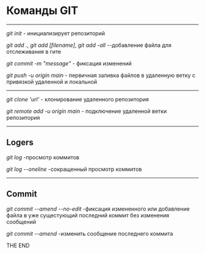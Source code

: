 # Команды GIT  
---
*git init* - инициализирует репозиторий 

*git add .*, *git add [filename]*, *git add -all*  --добавление файла для отслеживания в гите  

*git commit -m "message"*  - фиксация изменений  

*git push -u origin main*  - первичная заливка файлов в удаленную ветку с привязкой удаленной и локальной  

---  

*git clone 'url'* - клонирование удаленного репозитория  

*git remote add -u origin main* - подключение удаленной ветки репозитория  

---  
## Logers  

*git log* -просмотр коммитов  

*git log --oneline* -сокращенный просмотр коммитов  

---  

## Commit  

*git commit --amend --no-edit* -фиксация измененного или добавление файла в уже сущестующий последний коммит без изменения сообщений  

*git commit --amend* -изменить сообщение последнего коммита  


THE END
